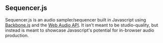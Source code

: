 ## Sequencer.js

Sequencer.js is an audio sampler/sequencer built in Javascript using [Backbone.js](http://backbonejs.org/) and the [Web Audio API](https://dvcs.w3.org/hg/audio/raw-file/tip/webaudio/specification.html). It isn't meant to be studio-quality, but instead is meant to showcase Javascript's potential for in-browser audio production.